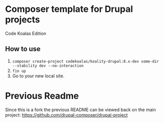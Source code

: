 # Composer template for Drupal projects
Code Koalas Edition

## How to use
1. `composer create-project codekoalas/koality-drupal:8.x-dev some-dir --stability dev --no-interaction`
2. `fin up`
3. Go to your new local site.

# Previous Readme
Since this is a fork the previous README can be viewed back on the main project:
https://github.com/drupal-composer/drupal-project

